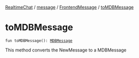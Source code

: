 [RealtimeChat](../../index.md) / [message](../index.md) / [FrontendMessage](index.md) / [toMDBMessage](./to-m-d-b-message.md)

# toMDBMessage

`fun toMDBMessage(): `[`MDBMessage`](../-m-d-b-message/index.md)

This method converts the NewMessage to a MDBMessage

